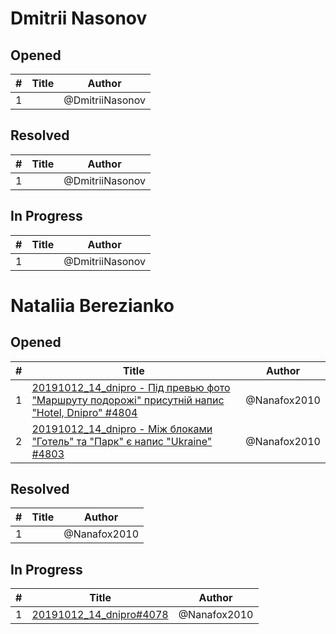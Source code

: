 # Dmitrii Nasonov

## Opened

| #   | Title | Author
| --- | ---   | ----
| 1   |    | @DmitriiNasonov


## Resolved
| #   | Title | Author
| --- | ---   | ----
| 1   |    | @DmitriiNasonov


## In Progress
| #   | Title | Author
| --- | ---   | ----
| 1   |    | @DmitriiNasonov

# Nataliia Berezianko

## Opened

| #   | Title | Author
| --- | ---   | ----
| 1   | [20191012_14_dnipro - Під превью фото "Маршруту подорожі" присутній напис "Hotel, Dnipro" #4804](https://github.com/scholokov/long-travel-2/issues/4804)   | @Nanafox2010
| 2   | [20191012_14_dnipro - Між блоками "Готель" та "Парк" є напис "Ukraine" #4803](https://github.com/scholokov/long-travel-2/issues/4803)   | @Nanafox2010

## Resolved
| #   | Title | Author
| --- | ---   | ----
| 1   |    | @Nanafox2010


## In Progress
| #   | Title | Author
| --- | ---   | ----
| 1   |  [20191012_14_dnipro#4078](https://github.com/scholokov/long-travel-2/issues/4078)  | @Nanafox2010|
